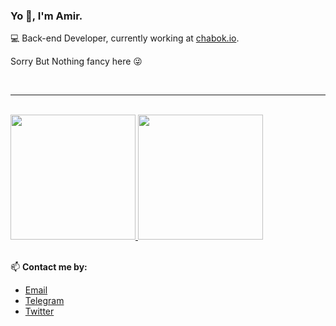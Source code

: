 ### Yo 👋, I'm Amir.

💻 Back-end Developer, currently working at [chabok.io](https://chabok.io/).

Sorry But Nothing fancy here 😜

</br>

---
</br>


<a href="https://github.com/amir-yaghoubi">
  <img height="200em" src="https://github-readme-stats.vercel.app/api?username=amir-yaghoubi&show_icons=true&theme=tokyonight" />
  <img height="200em" src="https://github-readme-stats.vercel.app/api/top-langs/?username=amir-yaghoubi&hide=html,css&layout=compact&theme=tokyonight"/>
</a>

</br>
</br>

📫 **Contact me by:**

* [Email](mailto:amir.yaghoubi.dev@gmail.com)
* [Telegram](https://t.me/Amirh_Yaghoubi)
* [Twitter](https://twitter.com/_amir_yaghoubi_)
